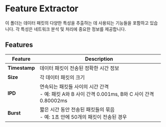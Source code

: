 # Feature Extractor

이 폴더는 데이터 패킷의 다양한 특성을 추출하는 데 사용되는 기능들을 포함하고 있습니다. 각 특성은 네트워크 분석 및 처리에 중요한 정보를 제공합니다.

## Features

| **Feature**   | **Description**                                                                 |
|---------------|---------------------------------------------------------------------------------|
| **Timestamp** | 데이터 패킷이 전송된 정확한 시간 정보                                             |
| **Size**      | 각 데이터 패킷의 크기                                                           |
| **IPD**       | 연속되는 패킷들 사이의 시간 간격<br>- 예: 패킷 A와 B 사이 간격 0.001ms, B와 C 사이 간격 0.80002ms |
| **Burst**     | 짧은 시간 동안 전송된 패킷들의 묶음<br>- 예: 1초 안에 50개의 패킷이 전송된 경우   |
